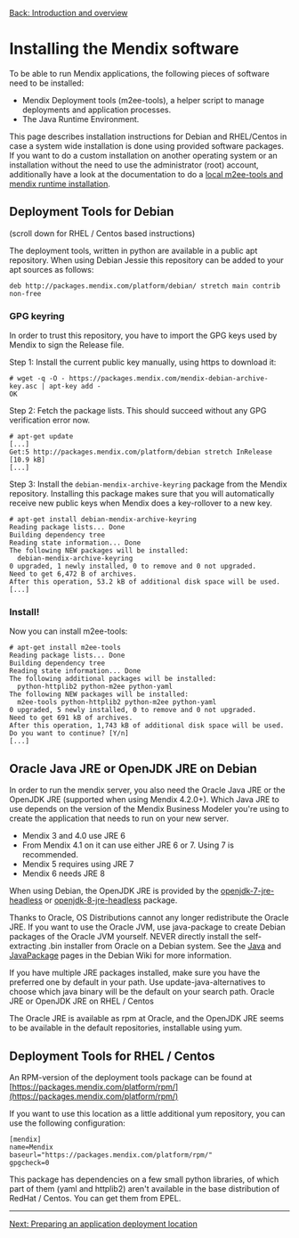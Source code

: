[Back: Introduction and overview](introduction.md)

# Installing the Mendix software

To be able to run Mendix applications, the following pieces of software need to be installed:

 * Mendix Deployment tools (m2ee-tools), a helper script to manage deployments and application processes.
 * The Java Runtime Environment.

This page describes installation instructions for Debian and RHEL/Centos in case a system wide installation is done using provided software packages. If you want to do a custom installation on another operating system or an installation without the need to use the administrator (root) account, additionally have a look at the documentation to do a [local m2ee-tools and mendix runtime installation](non-root-install.md).

## Deployment Tools for Debian

(scroll down for RHEL / Centos based instructions)

The deployment tools, written in python are available in a public apt repository. When using Debian Jessie this repository can be added to your apt sources as follows:

    deb http://packages.mendix.com/platform/debian/ stretch main contrib non-free

### GPG keyring

In order to trust this repository, you have to import the GPG keys used by Mendix to sign the Release file.

Step 1: Install the current public key manually, using https to download it:

    # wget -q -O - https://packages.mendix.com/mendix-debian-archive-key.asc | apt-key add -
    OK

Step 2: Fetch the package lists. This should succeed without any GPG verification error now.

    # apt-get update
    [...]
    Get:5 http://packages.mendix.com/platform/debian stretch InRelease [10.9 kB]
    [...]

Step 3: Install the `debian-mendix-archive-keyring` package from the Mendix repository. Installing this package makes sure that you will automatically receive new public keys when Mendix does a key-rollover to a new key.

    # apt-get install debian-mendix-archive-keyring
    Reading package lists... Done
    Building dependency tree
    Reading state information... Done
    The following NEW packages will be installed:
      debian-mendix-archive-keyring
    0 upgraded, 1 newly installed, 0 to remove and 0 not upgraded.
    Need to get 6,472 B of archives.
    After this operation, 53.2 kB of additional disk space will be used.
    [...]

### Install!

Now you can install m2ee-tools:

    # apt-get install m2ee-tools
    Reading package lists... Done
    Building dependency tree
    Reading state information... Done
    The following additional packages will be installed:
      python-httplib2 python-m2ee python-yaml
    The following NEW packages will be installed:
      m2ee-tools python-httplib2 python-m2ee python-yaml
    0 upgraded, 5 newly installed, 0 to remove and 0 not upgraded.
    Need to get 691 kB of archives.
    After this operation, 1,743 kB of additional disk space will be used.
    Do you want to continue? [Y/n]
    [...]

## Oracle Java JRE or OpenJDK JRE on Debian

In order to run the mendix server, you also need the Oracle Java JRE or the OpenJDK JRE (supported when using Mendix 4.2.0+). Which Java JRE to use depends on the version of the Mendix Business Modeler you're using to create the application that needs to run on your new server.

 * Mendix 3 and 4.0 use JRE 6
 * From Mendix 4.1 on it can use either JRE 6 or 7. Using 7 is recommended.
 * Mendix 5 requires using JRE 7
 * Mendix 6 needs JRE 8

When using Debian, the OpenJDK JRE is provided by the [openjdk-7-jre-headless](https://packages.debian.org/openjdk-7-jre-headless) or [openjdk-8-jre-headless](https://packages.debian.org/openjdk-8-jre-headless) package.

Thanks to Oracle, OS Distributions cannot any longer redistribute the Oracle JRE. If you want to use the Oracle JVM, use java-package to create Debian packages of the Oracle JVM yourself. NEVER directly install the self-extracting .bin installer from Oracle on a Debian system. See the [Java](http://wiki.debian.org/Java) and [JavaPackage](http://wiki.debian.org/JavaPackage) pages in the Debian Wiki for more information.

If you have multiple JRE packages installed, make sure you have the preferred one by default in your path. Use update-java-alternatives to choose which java binary will be the default on your search path.
Oracle JRE or OpenJDK JRE on RHEL / Centos

The Oracle JRE is available as rpm at Oracle, and the OpenJDK JRE seems to be available in the default repositories, installable using yum.

## Deployment Tools for RHEL / Centos

An RPM-version of the deployment tools package can be found at [https://packages.mendix.com/platform/rpm/](https://packages.mendix.com/platform/rpm/)

If you want to use this location as a little additional yum repository, you can use the following configuration:

    [mendix]
    name=Mendix
    baseurl="https://packages.mendix.com/platform/rpm/"
    gpgcheck=0

This package has dependencies on a few small python libraries, of which part of them (yaml and httplib2) aren't available in the base distribution of RedHat / Centos. You can get them from EPEL.

- - -

[Next: Preparing an application deployment location](install-2.md)
